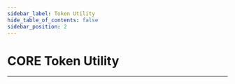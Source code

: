 ```yaml
---
sidebar_label: Token Utility
hide_table_of_contents: false
sidebar_position: 2
---
```


# CORE Token Utility
---

